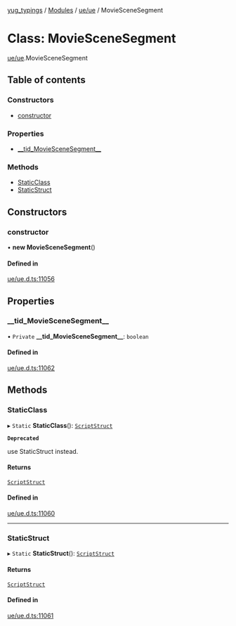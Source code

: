 [yug_typings](../README.md) / [Modules](../modules.md) / [ue/ue](../modules/ue_ue.md) / MovieSceneSegment

# Class: MovieSceneSegment

[ue/ue](../modules/ue_ue.md).MovieSceneSegment

## Table of contents

### Constructors

- [constructor](ue_ue.MovieSceneSegment.md#constructor)

### Properties

- [\_\_tid\_MovieSceneSegment\_\_](ue_ue.MovieSceneSegment.md#__tid_moviescenesegment__)

### Methods

- [StaticClass](ue_ue.MovieSceneSegment.md#staticclass)
- [StaticStruct](ue_ue.MovieSceneSegment.md#staticstruct)

## Constructors

### constructor

• **new MovieSceneSegment**()

#### Defined in

[ue/ue.d.ts:11056](https://github.com/YugMetaverse/yug_typings/blob/25cad34/ue/ue.d.ts#L11056)

## Properties

### \_\_tid\_MovieSceneSegment\_\_

• `Private` **\_\_tid\_MovieSceneSegment\_\_**: `boolean`

#### Defined in

[ue/ue.d.ts:11062](https://github.com/YugMetaverse/yug_typings/blob/25cad34/ue/ue.d.ts#L11062)

## Methods

### StaticClass

▸ `Static` **StaticClass**(): [`ScriptStruct`](ue_ue.ScriptStruct.md)

**`Deprecated`**

use StaticStruct instead.

#### Returns

[`ScriptStruct`](ue_ue.ScriptStruct.md)

#### Defined in

[ue/ue.d.ts:11060](https://github.com/YugMetaverse/yug_typings/blob/25cad34/ue/ue.d.ts#L11060)

___

### StaticStruct

▸ `Static` **StaticStruct**(): [`ScriptStruct`](ue_ue.ScriptStruct.md)

#### Returns

[`ScriptStruct`](ue_ue.ScriptStruct.md)

#### Defined in

[ue/ue.d.ts:11061](https://github.com/YugMetaverse/yug_typings/blob/25cad34/ue/ue.d.ts#L11061)
